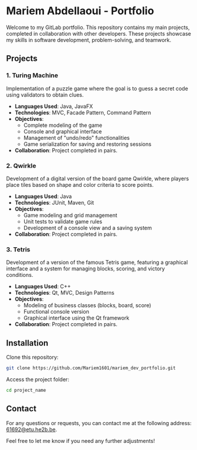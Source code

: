 # Mariem Abdellaoui - Portfolio

Welcome to my GitLab portfolio. This repository contains my main projects, completed in collaboration with other developers. These projects showcase my skills in software development, problem-solving, and teamwork.

## Projects

### 1. Turing Machine
Implementation of a puzzle game where the goal is to guess a secret code using validators to obtain clues.
- **Languages Used**: Java, JavaFX
- **Technologies**: MVC, Facade Pattern, Command Pattern
- **Objectives**:
  - Complete modeling of the game
  - Console and graphical interface
  - Management of "undo/redo" functionalities
  - Game serialization for saving and restoring sessions
- **Collaboration**: Project completed in pairs.

### 2. Qwirkle
Development of a digital version of the board game Qwirkle, where players place tiles based on shape and color criteria to score points.
- **Languages Used**: Java
- **Technologies**: JUnit, Maven, Git
- **Objectives**:
  - Game modeling and grid management
  - Unit tests to validate game rules
  - Development of a console view and a saving system
- **Collaboration**: Project completed in pairs.

### 3. Tetris
Development of a version of the famous Tetris game, featuring a graphical interface and a system for managing blocks, scoring, and victory conditions.
- **Languages Used**: C++
- **Technologies**: Qt, MVC, Design Patterns
- **Objectives**:
  - Modeling of business classes (blocks, board, score)
  - Functional console version
  - Graphical interface using the Qt framework
- **Collaboration**: Project completed in pairs.

## Installation

Clone this repository:
```bash
git clone https://github.com/Mariem1601/mariem_dev_portfolio.git
```

Access the project folder:
```bash
cd project_name
```

## Contact
For any questions or requests, you can contact me at the following address: 61692@etu.he2b.be.

Feel free to let me know if you need any further adjustments!
